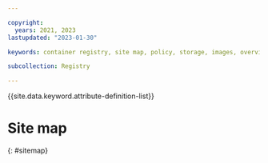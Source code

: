 ```yaml
---

copyright:
  years: 2021, 2023
lastupdated: "2023-01-30"

keywords: container registry, site map, policy, storage, images, overview, registry

subcollection: Registry

---
```


{{site.data.keyword.attribute-definition-list}}

# Site map
{: #sitemap}
